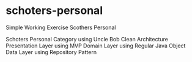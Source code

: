 # schoters-personal
Simple Working Exercise Scothers Personal

Schoters Personal Category using Uncle Bob Clean Architecture
Presentation Layer using MVP
Domain Layer using Regular Java Object
Data Layer using Repository Pattern
